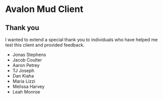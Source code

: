 # Avalon Mud Client

## Thank you

I wanted to extend a special thank you to individuals who have helped me test this client and provided feedback.

- Jonas Stephens
- Jacob Coulter
- Aaron Petrey
- TJ Joseph
- Dan Kiaha
- Maria Lizzi
- Melissa Harvey
- Leah Monroe
